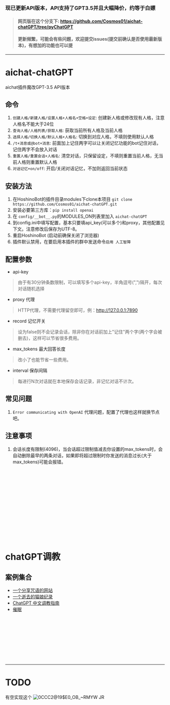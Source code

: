 ### 现已更新API版本，API支持了GPT3.5并且大幅降价，约等于白嫖
> #### 网页版在这个分支下: https://github.com/Cosmos01/aichat-chatGPT/tree/pyChatGPT
> #### 更新频繁，可能会有些问题，欢迎提交issues(提交前确认是否使用最新版本)，有想加的功能也可以提
------
  
# aichat-chatGPT
  
aichat插件魔改GPT-3.5 API版本  
  
## 命令
1. `创建人格/新建人格/设置人格+人格名+空格+设定`: 创建新人格或修改现有人格，注意人格名不能大于24位
2. `查询人格/人格列表/获取人格`: 获取当前所有人格及当前人格
3. `选择人格/切换人格/默认人格+人格名`: 切换到对应人格，不填则使用默认人格
4. `/t+消息或@bot+消息`: 前面加上记住两字可以让关闭记忆功能的bot记住对话，记住两字不会放入对话
5. `重置人格/重置会话+人格名`: 清空对话，只保留设定，不填则重置当前人格，无当前人格则重置默认人格
6. `对话记忆+on/off`: 开启/关闭对话记忆，不加则返回当前状态  

## 安装方法
1. 在HoshinoBot的插件目录modules下clone本项目 `git clone https://github.com/Cosmos01/aichat-chatGPT.git`
2. 安装必要第三方库：`pip install openai`
3. 在 `config/__bot__.py`的MODULES_ON列表里加入 `aichat-chatGPT`
4. 到config.ini中填写配置，基本只要填api_key(可以多个)和proxy，其他配置见下文。注意修改后保存为UTF-8。
5. 重启HoshinoBot (启动前确保关闭了浏览器)
6. 插件默认禁用，在要启用本插件的群中发送命令`启用 人工智障`
  

## 配置参数
- api-key
> 由于有30分钟条数限制，可以填写多个api-key，半角逗号(",")隔开，每次对话随机选择
- proxy 代理
> HTTP代理，不需要代理留空即可，例：http://127.0.0.1:7890
- record 记忆开关
> 设为false则不会记录会话，除非你在对话前加上"记住"两个字(两个字会被删去)，这样可以节省很多费用。
- max_tokens 最大回答长度
> 改小了也能节省一些费用。
- interval 保存间隔
> 每进行N次对话就在本地保存会话记录，非记忆对话不计次。


## 常见问题
1. `Error communicating with OpenAI` 代理问题，配置了代理也这样就换节点吧。

## 注意事项
1. 会话长度有限制(4096)，当会话超过限制值减去你设置的max_tokens时，会自动删除最早的两条对话，如果即将超过限制时你发送的消息过长(大于max_tokens)可能会报错。

<br><br><br><br><br><br><br><br>
------  
    
# chatGPT调教
  
## 案例集合  

- [一个分享咒语的网站](https://onetwo.ren/ChatGPT-Magic-Chat)
- [一个逝去的猫娘纪录](https://gist.githubusercontent.com/ChenYFan/ffb8390aac6c4aa44869ec10fe4eb9e2/raw/3e10b883b6e78f22172f985e48dc5ecfda1a764c/train.txt)
- [ChatGPT 中文调教指南](https://github.com/PlexPt/awesome-chatgpt-prompts-zh)
- [催眠](https://github.com/golfzert/chatgpt-chinese-prompt-hack)


<br><br><br><br><br><br><br><br>

------
  
# TODO
有空实现这个
![0CCC2@19$E0_OB_~RMYW JR](https://user-images.githubusercontent.com/37209685/208008656-e4868ff6-006d-4018-a5b0-b337157ce58d.jpg)  


